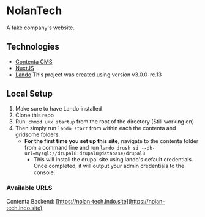 # NolanTech

A fake company's website.

## Technologies

- [Contenta CMS](https://www.contentacms.org/)
- [NuxtJS](https://nuxtjs.org)
- [Lando](https://docs.devwithlando.io/) This project was created using version v3.0.0-rc.13

## Local Setup

1. Make sure to have Lando installed
2. Clone this repo
3. Run: `chmod u+x startup` from the root of the directory (Still working on)
4. Then simply run `lando start` from within each the contenta and gridsome folders.
    - __For the first time you set up this site__, navigate to the contenta folder from a command line and run `lando drush si --db-url=mysql://drupal8:drupal8@database/drupal8`
      - This will install the drupal site using lando's default credentials. Once completed, it will output your admin credentials to the console.

### Available URLS
Contenta Backend: [https://nolan-tech.lndo.site](https://nolan-tech.lndo.site)

